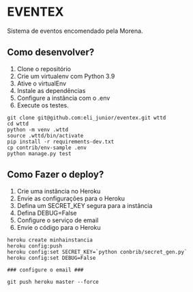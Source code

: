 # EVENTEX

Sistema de eventos encomendado pela Morena.

## Como desenvolver?

1. Clone o repositório
2. Crie um virtualenv com Python 3.9
3. Ative o virtualEnv
4. Instale as dependências
5. Configure a instância com o .env
6. Execute os testes.

```console
git clone git@github.com:eli_junior/eventex.git wttd
cd wttd
python -m venv .wttd
source .wttd/bin/activate
pip install -r requirements-dev.txt
cp contrib/env-sample .env
python manage.py test
```
   
## Como Fazer o deploy?
1. Crie uma instância no Heroku
2. Envie as configurações para o Heroku
3. Defina um SECRET_KEY segura para a instância
4. Defina DEBUG=False
5. Configure o serviço de email
6. Envie o código para o Heroku

```console
heroku create minhainstancia
heroku config:push
heroku config:set SECRET_KEY=`python conbrib/secret_gen.py`
heroku config:set DEBUG=False

### configure o email ###

git push heroku master --force
```